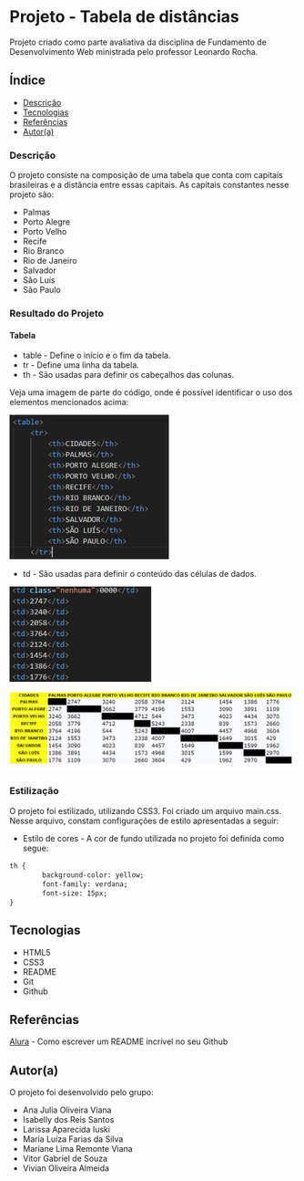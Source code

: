 # Projeto - Tabela de distâncias

Projeto criado como parte avaliativa da disciplina de Fundamento de Desenvolvimento Web ministrada pelo professor Leonardo Rocha.

## Índice

* [Descrição](#descrição)
* [Tecnologias](#tecnologias)
* [Referências](#referências)
* [Autor(a)](#autora)

### Descrição

O projeto consiste na composição de uma tabela que conta com capitais brasileiras e a distância entre essas capitais. As capitais constantes nesse projeto são:

* Palmas
* Porto Alegre
* Porto Velho
* Recife
* Rio Branco
* Rio de Janeiro
* Salvador
* São Luís
* São Paulo

### Resultado do Projeto

#### Tabela

* table - Define o início e o fim da tabela.
* tr - Define uma linha da tabela.
* th - São usadas para definir os cabeçalhos das colunas.

Veja uma imagem de parte do código, onde é possível identificar o uso dos elementos mencionados acima:

![Demonstração](img/table_tr_th.PNG)

* td - São usadas para definir o conteúdo das células de dados.

![Demonstração 2](img/td.PNG)

![Resultado final do projeto](img/resultado-final.PNG)

### Estilização

O projeto foi estilizado, utilizando CSS3. Foi criado um arquivo main.css. Nesse arquivo, constam configurações de estilo apresentadas a seguir:

* Estilo de cores - A cor de fundo utilizada no projeto foi definida como segue:

```
th {
		background-color: yellow;
		font-family: verdana;
		font-size: 15px;
}
```

## Tecnologias

* HTML5
* CSS3
* README
* Git
* Github

## Referências

[Alura](https://www.alura.com.br/artigos/escrever-bom-readme) - Como escrever um README incrível no seu Github

## Autor(a)

O projeto foi desenvolvido pelo grupo:

* Ana Julia Oliveira Viana
* Isabelly dos Reis Santos
* Larissa Aparecida Iuski
* Maria Luíza Farias da Silva
* Mariane Lima Remonte Viana
* Vitor Gabriel de Souza
* Vivian Oliveira Almeida